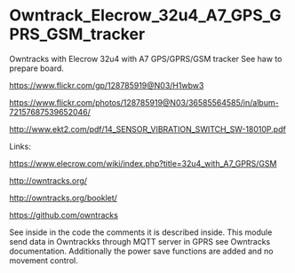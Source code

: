 # Owntrack_Elecrow_32u4_A7_GPS_GPRS_GSM_tracker


Owntracks with Elecrow 32u4 with A7 GPS/GPRS/GSM tracker
See haw to prepare board.

https://www.flickr.com/gp/128785919@N03/H1wbw3

https://www.flickr.com/photos/128785919@N03/36585564585/in/album-72157687539652046/

http://www.ekt2.com/pdf/14_SENSOR_VIBRATION_SWITCH_SW-18010P.pdf

Links:

https://www.elecrow.com/wiki/index.php?title=32u4_with_A7_GPRS/GSM

http://owntracks.org/

http://owntracks.org/booklet/

https://github.com/owntracks


See inside in the code the comments it is described inside. This module send data in Owntrackks through MQTT server in GPRS see Owntracks documentation.
Additionally the power save functions are added and no movement control.


